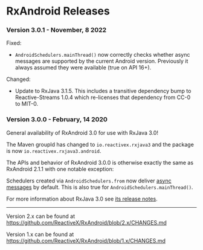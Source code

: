 # RxAndroid Releases #

### Version 3.0.1 - November, 8 2022 ###

Fixed:
- `AndroidSchedulers.mainThread()` now correctly checks whether async messages are supported by the
  current Android version. Previously it always assumed they were available (true on API 16+).

Changed:
- Update to RxJava 3.1.5. This includes a transitive dependency bump to Reactive-Streams 1.0.4 which
  re-licenses that dependency from CC-0 to MIT-0.


### Version 3.0.0 - February, 14 2020 ###

General availability of RxAndroid 3.0 for use with RxJava 3.0!

The Maven groupId has changed to `io.reactivex.rxjava3` and the package is now `io.reactivex.rxjava3.android`.

The APIs and behavior of RxAndroid 3.0.0 is otherwise exactly the same as RxAndroid 2.1.1 with one notable exception:

Schedulers created via `AndroidSchedulers.from` now deliver [async messages](https://developer.android.com/reference/android/os/Handler.html#createAsync(android.os.Looper)) by default.
This is also true for `AndroidSchedulers.mainThread()`.

For more information about RxJava 3.0 see [its release notes](https://github.com/ReactiveX/RxJava/releases/tag/v3.0.0).

---

Version 2.x can be found at https://github.com/ReactiveX/RxAndroid/blob/2.x/CHANGES.md

Version 1.x can be found at https://github.com/ReactiveX/RxAndroid/blob/1.x/CHANGES.md
